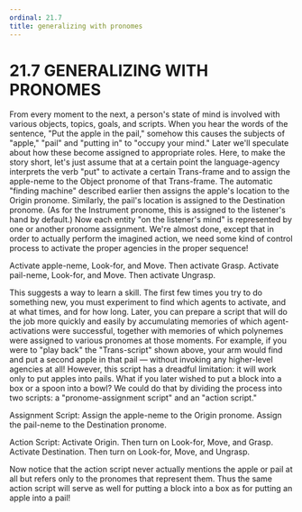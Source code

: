 ```yaml
---
ordinal: 21.7
title: generalizing with pronomes
---
```


# 21.7 GENERALIZING WITH PRONOMES

From every moment to the next, a person's state of mind is involved with various objects, topics, goals, and scripts. When you hear the words of the sentence, "Put the apple in the pail," somehow this causes the subjects of "apple," "pail" and "putting in" to "occupy your mind." Later we'll speculate about how these become assigned to appropriate roles. Here, to make the story short, let's just assume that at a certain point the language-agency interprets the verb "put" to activate a certain Trans-frame and to assign the apple-neme to the Object pronome of that Trans-frame. The automatic "finding machine" described earlier then assigns the apple's location to the Origin pronome. Similarly, the pail's location is assigned to the Destination pronome. (As for the Instrument pronome, this is assigned to the listener's hand by default.) Now each entity "on the listener's mind" is represented by one or another pronome assignment. We're almost done, except that in order to actually perform the imagined action, we need some kind of control process to activate the proper agencies in the proper sequence!

Activate apple-neme, Look-for, and Move. Then activate Grasp. Activate pail-neme, Look-for, and Move. Then activate Ungrasp.

This suggests a way to learn a skill. The first few times you try to do something new, you must experiment to find which agents to activate, and at what times, and for how long. Later, you can prepare a script that will do the job more quickly and easily by accumulating memories of which agent-activations were successful, together with memories of which polynemes were assigned to various pronomes at those moments. For example, if you were to "play back" the "Trans-script" shown above, your arm would find and put a second apple in that pail &mdash; without invoking any higher-level agencies at all! However, this script has a dreadful limitation: it will work only to put apples into pails. What if you later wished to put a block into a box or a spoon into a bowl? We could do that by dividing the process into two scripts: a "pronome-assignment script" and an "action script."

Assignment Script: Assign the apple-neme to the Origin pronome. Assign the pail-neme to the Destination pronome.

Action Script: Activate Origin. Then turn on Look-for, Move, and Grasp. Activate Destination. Then turn on Look-for, Move, and Ungrasp.

Now notice that the action script never actually mentions the apple or pail at all but refers only to the pronomes that represent them. Thus the same action script will serve as well for putting a block into a box as for putting an apple into a pail!
